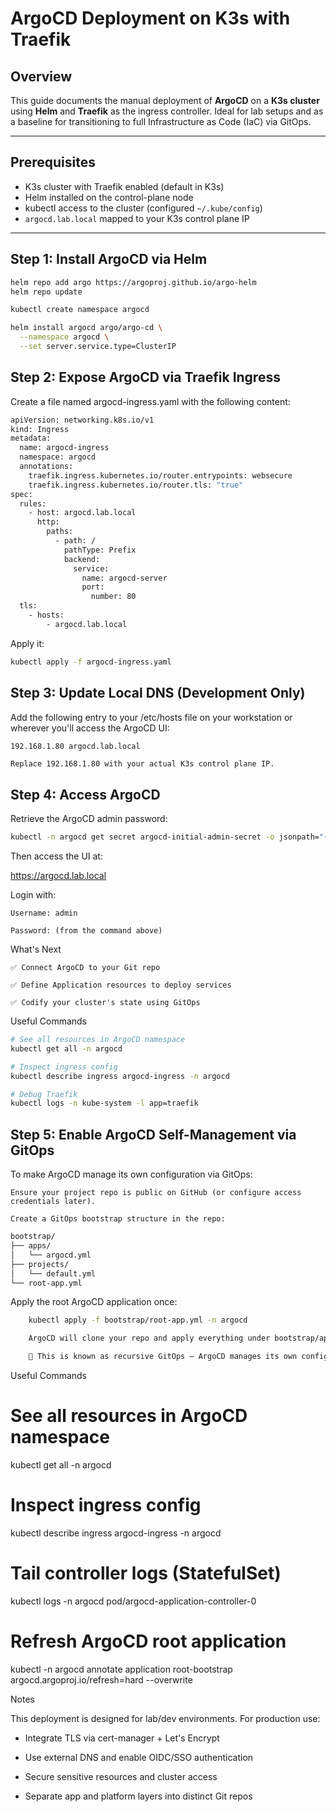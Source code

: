 # ArgoCD Deployment on K3s with Traefik

## Overview

This guide documents the manual deployment of **ArgoCD** on a **K3s cluster** using **Helm** and **Traefik** as the ingress controller. Ideal for lab setups and as a baseline for transitioning to full Infrastructure as Code (IaC) via GitOps.

---

## Prerequisites

- K3s cluster with Traefik enabled (default in K3s)
- Helm installed on the control-plane node
- kubectl access to the cluster (configured `~/.kube/config`)
- `argocd.lab.local` mapped to your K3s control plane IP

---

## Step 1: Install ArgoCD via Helm

```bash
helm repo add argo https://argoproj.github.io/argo-helm
helm repo update

kubectl create namespace argocd

helm install argocd argo/argo-cd \
  --namespace argocd \
  --set server.service.type=ClusterIP
```

## Step 2: Expose ArgoCD via Traefik Ingress

Create a file named argocd-ingress.yaml with the following content:

```bash
apiVersion: networking.k8s.io/v1
kind: Ingress
metadata:
  name: argocd-ingress
  namespace: argocd
  annotations:
    traefik.ingress.kubernetes.io/router.entrypoints: websecure
    traefik.ingress.kubernetes.io/router.tls: "true"
spec:
  rules:
    - host: argocd.lab.local
      http:
        paths:
          - path: /
            pathType: Prefix
            backend:
              service:
                name: argocd-server
                port:
                  number: 80
  tls:
    - hosts:
        - argocd.lab.local
```
Apply it:
```bash
kubectl apply -f argocd-ingress.yaml
```
## Step 3: Update Local DNS (Development Only)

Add the following entry to your /etc/hosts file on your workstation or wherever you'll access the ArgoCD UI:
```bash
192.168.1.80 argocd.lab.local
```
    Replace 192.168.1.80 with your actual K3s control plane IP.

## Step 4: Access ArgoCD

Retrieve the ArgoCD admin password:
```bash
kubectl -n argocd get secret argocd-initial-admin-secret -o jsonpath="{.data.password}" | base64 -d
```
Then access the UI at:

https://argocd.lab.local

Login with:

    Username: admin

    Password: (from the command above)

What's Next

    ✅ Connect ArgoCD to your Git repo

    ✅ Define Application resources to deploy services

    ✅ Codify your cluster's state using GitOps

Useful Commands
```bash
# See all resources in ArgoCD namespace
kubectl get all -n argocd

# Inspect ingress config
kubectl describe ingress argocd-ingress -n argocd

# Debug Traefik
kubectl logs -n kube-system -l app=traefik
```


## Step 5: Enable ArgoCD Self-Management via GitOps

To make ArgoCD manage its own configuration via GitOps:

    Ensure your project repo is public on GitHub (or configure access credentials later).

    Create a GitOps bootstrap structure in the repo:
    
```bash
bootstrap/
├── apps/
│   └── argocd.yml
├── projects/
│   └── default.yml
└── root-app.yml
```
Apply the root ArgoCD application once:
```bash
    kubectl apply -f bootstrap/root-app.yml -n argocd

    ArgoCD will clone your repo and apply everything under bootstrap/apps, including an argocd.yml that manages itself.

    🔁 This is known as recursive GitOps — ArgoCD manages its own configuration from Git.
```

Useful Commands

# See all resources in ArgoCD namespace
kubectl get all -n argocd

# Inspect ingress config
kubectl describe ingress argocd-ingress -n argocd

# Tail controller logs (StatefulSet)
kubectl logs -n argocd pod/argocd-application-controller-0

# Refresh ArgoCD root application
kubectl -n argocd annotate application root-bootstrap argocd.argoproj.io/refresh=hard --overwrite

Notes

This deployment is designed for lab/dev environments. For production use:

- Integrate TLS via cert-manager + Let's Encrypt

- Use external DNS and enable OIDC/SSO authentication 

- Secure sensitive resources and cluster access

- Separate app and platform layers into distinct Git repos